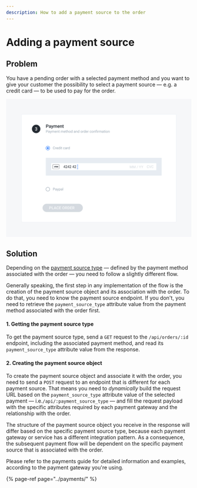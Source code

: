 ```yaml
---
description: How to add a payment source to the order
---
```


# Adding a payment source

## Problem

You have a pending order with a selected payment method and you want to give your customer the possibility to select a payment source — e.g. a credit card — to be used to pay for the order.

![A sample payment source selection](../.gitbook/assets/select-payment-source-cover%20%282%29.jpg)

## Solution

Depending on the [payment source type](selecting-a-payment-method.md#payment-source-types) — defined by the payment method associated with the order — you need to follow a slightly different flow. 

Generally speaking, the first step in any implementation of the flow is the creation of the payment source object and its association with the order. To do that, you need to know the payment source endpoint. If you don't, you need to retrieve the `payment_source_type` attribute value from the payment method associated with the order first.

#### 1. Getting the payment source type

To get the payment source type, send a `GET` request to the `/api/orders/:id` endpoint, including the associated payment method, and read its `payment_source_type` attribute value from the response.

#### 2. Creating the payment source object

To create the payment source object and associate it with the order, you need to send a `POST` request to an endpoint that is different for each payment source. That means you need to _dynamically_ build the request URL based on the `payment_source_type` attribute value of the selected payment — i.e.`/api/:payment_source_type` — and fill the request payload with the specific attributes required by each payment gateway and the relationship with the order.

The structure of the payment source object you receive in the response will differ based on the specific payment source type, because each payment gateway or service has a different integration pattern. As a consequence, the subsequent payment flow will be dependent on the specific payment source that is associated with the order.

Please refer to the payments guide for detailed information and examples, according to the payment gateway you're using.

{% page-ref page="../payments/" %}


